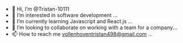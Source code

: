 - 👋 Hi, I’m @Tristan-10111
- 👀 I’m interested in software development ...
- 🌱 I’m currently learning Javascript and React.js ...
- 💞️ I’m looking to collaborate on working with a team for a company...
- 📫 How to reach me vollenhoventristan498@gmail.com ...

<!---
Tristan-10111/Tristan-10111 is a ✨ special ✨ repository because its `README.md` (this file) appears on your GitHub profile.
You can click the Preview link to take a look at your changes.
--->
